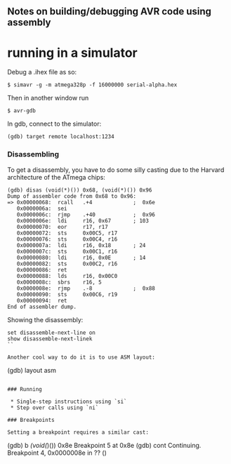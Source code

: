 ## Notes on building/debugging AVR code using assembly

# running in a simulator

Debug a .ihex file as so:

```
$ simavr -g -m atmega328p -f 16000000 serial-alpha.hex
```

Then in another window run
```
$ avr-gdb
```

In gdb, connect to the simulator:
```
(gdb) target remote localhost:1234
```

### Disassembling

To get a disassembly, you have to do some silly casting due to the Harvard architecture
of the ATmega chips:
```
(gdb) disas (void(*)()) 0x68, (void(*)()) 0x96
Dump of assembler code from 0x68 to 0x96:
=> 0x00000068:  rcall   .+4             ;  0x6e
   0x0000006a:  sei
   0x0000006c:  rjmp    .+40            ;  0x96
   0x0000006e:  ldi     r16, 0x67       ; 103
   0x00000070:  eor     r17, r17
   0x00000072:  sts     0x00C5, r17
   0x00000076:  sts     0x00C4, r16
   0x0000007a:  ldi     r16, 0x18       ; 24
   0x0000007c:  sts     0x00C1, r16
   0x00000080:  ldi     r16, 0x0E       ; 14
   0x00000082:  sts     0x00C2, r16
   0x00000086:  ret
   0x00000088:  lds     r16, 0x00C0
   0x0000008c:  sbrs    r16, 5
   0x0000008e:  rjmp    .-8             ;  0x88
   0x00000090:  sts     0x00C6, r19
   0x00000094:  ret
End of assembler dump.
```

Showing the disassembly:
```
set disassemble-next-line on
show disassemble-next-linek
``

Another cool way to do it is to use ASM layout:
```
(gdb) layout asm
```

### Running

 * Single-step instructions using `si`
 * Step over calls using `ni`

### Breakpoints

Setting a breakpoint requires a similar cast:
```
(gdb) b *(void(*)()) 0x8e
Breakpoint 5 at 0x8e
(gdb) cont
Continuing.
Breakpoint 4, 0x0000008e in ?? ()
```


